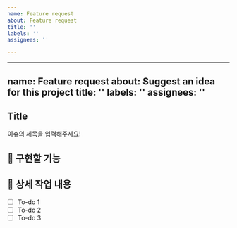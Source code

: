 ```yaml
---
name: Feature request
about: Feature request
title: ''
labels: ''
assignees: ''

---
```


---
name: Feature request
about: Suggest an idea for this project
title: ''
labels: ''
assignees: ''
---

## Title

이슈의 제목을 입력해주세요!

## 🤷 구현할 기능

## 🔨 상세 작업 내용

- [ ] To-do 1
- [ ] To-do 2
- [ ] To-do 3
